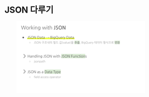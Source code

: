 # JSON 다루기

<figure><img src="../../.gitbook/assets/BigQuery - JSON (11).png" alt=""><figcaption></figcaption></figure>
